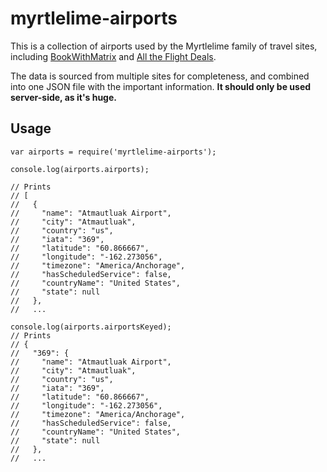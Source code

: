 # myrtlelime-airports

This is a collection of airports used by the Myrtlelime family of travel sites, including
[BookWithMatrix](https://bookwithmatrix.com) and [All the Flight Deals](https://alltheflightdeals.com).

The data is sourced from multiple sites for completeness, and combined into one JSON file
with the important information. **It should only be used server-side, as it's huge.**

## Usage
```
var airports = require('myrtlelime-airports');

console.log(airports.airports);

// Prints
// [
//   {
//     "name": "Atmautluak Airport",
//     "city": "Atmautluak",
//     "country": "us",
//     "iata": "369",
//     "latitude": "60.866667",
//     "longitude": "-162.273056",
//     "timezone": "America/Anchorage",
//     "hasScheduledService": false,
//     "countryName": "United States",
//     "state": null
//   },
//   ...

console.log(airports.airportsKeyed);
// Prints
// {
//   "369": {
//     "name": "Atmautluak Airport",
//     "city": "Atmautluak",
//     "country": "us",
//     "iata": "369",
//     "latitude": "60.866667",
//     "longitude": "-162.273056",
//     "timezone": "America/Anchorage",
//     "hasScheduledService": false,
//     "countryName": "United States",
//     "state": null
//   },
//   ...
```

